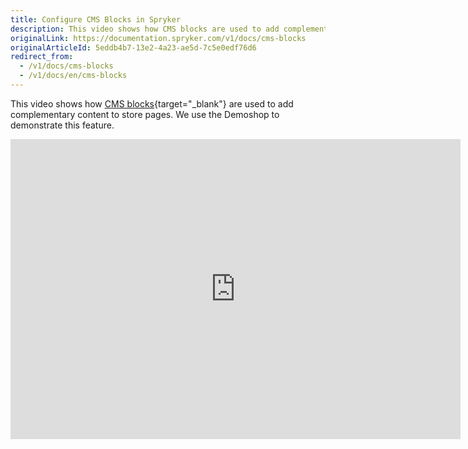```yaml
---
title: Configure CMS Blocks in Spryker
description: This video shows how CMS blocks are used to add complementary content to store pages
originalLink: https://documentation.spryker.com/v1/docs/cms-blocks
originalArticleId: 5eddb4b7-13e2-4a23-ae5d-7c5e0edf76d6
redirect_from:
  - /v1/docs/cms-blocks
  - /v1/docs/en/cms-blocks
---
```


This video shows how [CMS blocks](https://documentation.spryker.com/v1/docs/cms-block-1){target="_blank"} are used to add complementary content to store pages. We use the Demoshop to demonstrate this feature.

<iframe src="https://fast.wistia.net/embed/iframe/zg6qxoe2dn" title="CMS Blocks" allowtransparency="true" frameborder="0" scrolling="no" class="wistia_embed" name="wistia_embed" allowfullscreen="0" mozallowfullscreen="0" webkitallowfullscreen="0" oallowfullscreen="0" msallowfullscreen="0" width="720" height="480"></iframe>
